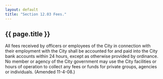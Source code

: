 ```yaml
---
layout: default 
title: "Section 12.03 Fees."
---
```


{{ page.title }}
----------------

All fees received by officers or employees of the City in connection
with their employment with the City shall be accounted for and paid into
the City bank accounts within 24 hours, except as otherwise provided by
ordinance. No member or agency of the City government may use the City
facilities or hours of operation to collect any fees or funds for
private groups, agencies or individuals. (Amended 11-4-08.)
